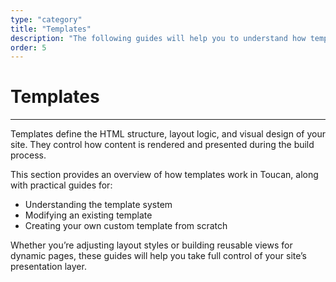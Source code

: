```yaml
---
type: "category"
title: "Templates"
description: "The following guides will help you to understand how templates work, how to modify an existing template or even create your own one."
order: 5
---
```


# Templates
---

Templates define the HTML structure, layout logic, and visual design of your site. They control how content is rendered and presented during the build process.

This section provides an overview of how templates work in Toucan, along with practical guides for:
- Understanding the template system
- Modifying an existing template
- Creating your own custom template from scratch

Whether you’re adjusting layout styles or building reusable views for dynamic pages, these guides will help you take full control of your site’s presentation layer.
